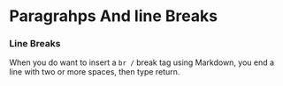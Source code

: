 Paragrahps And line Breaks
==========================
### Line Breaks
When you do want to insert a `br /` break tag using Markdown, you end a line with two or more spaces, then type return.